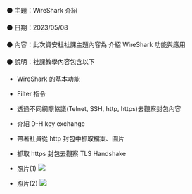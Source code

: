 ⚫ 主題：WireShark 介紹

⚫ 日期：2023/05/08

⚫ 內容：此次資安社社課主題內容為 介紹 WireShark 功能與應用

⚫ 說明：社課教學內容包含以下
  - WireShark 的基本功能
  - Filter 指令
  - 透過不同網際協議(Telnet, SSH, http, https)去觀察封包內容
  - 介紹 D-H key exchange
  - 帶著社員從 http 封包中抓取檔案、圖片
  - 抓取 https 封包去觀察 TLS Handshake

- 照片(1)
![](https://drive.google.com/u/2/uc?id=1BlBC8WjyuwOmJ1icUe9v6jPGFN60SjPm&export=download)
- 照片(2)
![](https://drive.google.com/u/2/uc?id=1A8RrVsdNWBebPATEwGuyBSMYwrk6-sk9&export=download)
